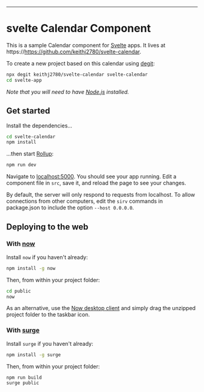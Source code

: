 
---

# svelte Calendar Component

This is a sample Calendar component for [Svelte](https://svelte.dev) apps. It lives at https://https://github.com/keithj2780/svelte-calendar.

To create a new project based on this calendar using [degit](https://github.com/Rich-Harris/degit):

```bash
npx degit keithj2780/svelte-calendar svelte-calendar
cd svelte-app
```

*Note that you will need to have [Node.js](https://nodejs.org) installed.*


## Get started

Install the dependencies...

```bash
cd svelte-calendar
npm install
```

...then start [Rollup](https://rollupjs.org):

```bash
npm run dev
```

Navigate to [localhost:5000](http://localhost:5000). You should see your app running. Edit a component file in `src`, save it, and reload the page to see your changes.

By default, the server will only respond to requests from localhost. To allow connections from other computers, edit the `sirv` commands in package.json to include the option `--host 0.0.0.0`.


## Deploying to the web

### With [now](https://zeit.co/now)

Install `now` if you haven't already:

```bash
npm install -g now
```

Then, from within your project folder:

```bash
cd public
now
```

As an alternative, use the [Now desktop client](https://zeit.co/download) and simply drag the unzipped project folder to the taskbar icon.

### With [surge](https://surge.sh/)

Install `surge` if you haven't already:

```bash
npm install -g surge
```

Then, from within your project folder:

```bash
npm run build
surge public
```
